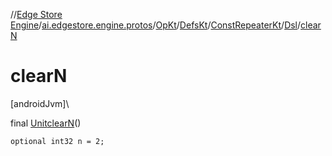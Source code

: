 //[Edge Store Engine](../../../../../../index.md)/[ai.edgestore.engine.protos](../../../../index.md)/[OpKt](../../../index.md)/[DefsKt](../../index.md)/[ConstRepeaterKt](../index.md)/[Dsl](index.md)/[clearN](clear-n.md)

# clearN

[androidJvm]\

final [Unit](https://kotlinlang.org/api/latest/jvm/stdlib/kotlin/-unit/index.html)[clearN](clear-n.md)()

<code>optional int32 n = 2;</code>
